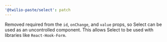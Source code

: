 ```yaml
---
'@twilio-paste/select': patch
---
```


Removed required from the `id`, `onChange`, and `value` props, so Select can be used as an uncontrolled component. This allows Select to be used with libraries like `React-Hook-Form`.
